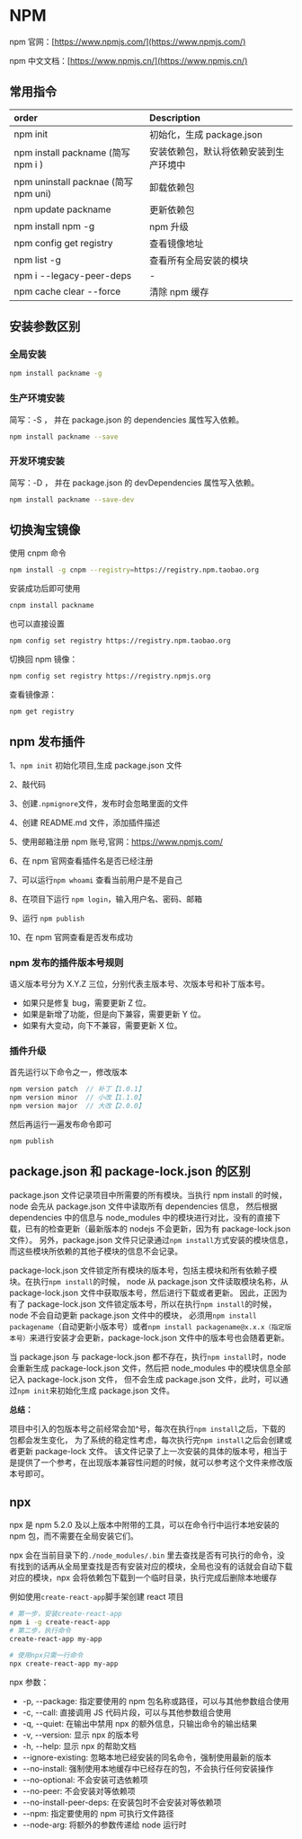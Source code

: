 # NPM

npm 官网：[https://www.npmjs.com/](https://www.npmjs.com/)

npm 中文文档：[https://www.npmjs.cn/](https://www.npmjs.cn/)

## 常用指令

| order                                | Description                            |
| :----------------------------------- | :------------------------------------- |
| npm init                             | 初始化，生成 package.json              |
| npm install packname (简写 npm i )   | 安装依赖包，默认将依赖安装到生产环境中 |
| npm uninstall packnae (简写 npm uni) | 卸载依赖包                             |
| npm update packname                  | 更新依赖包                             |
| npm install npm -g                   | npm 升级                               |
| npm config get registry              | 查看镜像地址                           |
| npm list -g                          | 查看所有全局安装的模块                 |
| npm i --legacy-peer-deps             | -                                      |
| npm cache clear --force              | 清除 npm 缓存                          |

## 安装参数区别

### 全局安装

```sh
npm install packname -g
```

### 生产环境安装

简写：-S ， 并在 package.json 的 dependencies 属性写入依赖。

```sh
npm install packname --save
```

### 开发环境安装

简写：-D ， 并在 package.json 的 devDependencies 属性写入依赖。

```sh
npm install packname --save-dev
```

## 切换淘宝镜像

使用 cnpm 命令

```sh
npm install -g cnpm --registry=https://registry.npm.taobao.org
```

安装成功后即可使用

```sh
cnpm install packname
```

也可以直接设置

```sh
npm config set registry https://registry.npm.taobao.org
```

切换回 npm 镜像：

```sh
npm config set registry https://registry.npmjs.org
```

查看镜像源：

```sh
npm get registry
```

## npm 发布插件

1、`npm init` 初始化项目,生成 package.json 文件

2、敲代码

3、创建`.npmignore`文件，发布时会忽略里面的文件

4、创建 README.md 文件，添加插件描述

5、使用邮箱注册 npm 账号,官网：<https://www.npmjs.com/>

6、在 npm 官网查看插件名是否已经注册

7、可以运行`npm whoami` 查看当前用户是不是自己

8、在项目下运行 `npm login`，输入用户名、密码、邮箱

9、运行 `npm publish`

10、在 npm 官网查看是否发布成功

### npm 发布的插件版本号规则

语义版本号分为 X.Y.Z 三位，分别代表主版本号、次版本号和补丁版本号。

- 如果只是修复 bug，需要更新 Z 位。
- 如果是新增了功能，但是向下兼容，需要更新 Y 位。
- 如果有大变动，向下不兼容，需要更新 X 位。

### 插件升级

首先运行以下命令之一，修改版本

```js
npm version patch  // 补丁【1.0.1】
npm version minor  // 小改【1.1.0】
npm version major  // 大改【2.0.0】
```

然后再运行一遍发布命令即可

```js
npm publish
```

## package.json 和 package-lock.json 的区别

package.json 文件记录项目中所需要的所有模块。当执行 npm install 的时候，node 会先从 package.json 文件中读取所有 dependencies 信息，
然后根据 dependencies 中的信息与 node_modules 中的模块进行对比，没有的直接下载，已有的检查更新（最新版本的 nodejs 不会更新，因为有 package-lock.json 文件）。
另外，package.json 文件只记录通过`npm install`方式安装的模块信息，而这些模块所依赖的其他子模块的信息不会记录。

package-lock.json 文件锁定所有模块的版本号，包括主模块和所有依赖子模块。在执行`npm install`的时候，
node 从 package.json 文件读取模块名称，从 package-lock.json 文件中获取版本号，然后进行下载或者更新。
因此，正因为有了 package-lock.json 文件锁定版本号，所以在执行`npm install`的时候，node 不会自动更新 package.json 文件中的模块，
必须用`npm install packagename`（自动更新小版本号）或者`npm install packagename@x.x.x（指定版本号）`来进行安装才会更新，package-lock.json 文件中的版本号也会随着更新。

当 package.json 与 package-lock.json 都不存在，执行`npm install`时，node 会重新生成 package-lock.json 文件，然后把 node_modules 中的模块信息全部记入 package-lock.json 文件，
但不会生成 package.json 文件，此时，可以通过`npm init`来初始化生成 package.json 文件。

**总结：**

项目中引入的包版本号之前经常会加^号，每次在执行`npm install`之后，下载的包都会发生变化，
为了系统的稳定性考虑，每次执行完`npm install`之后会创建或者更新 package-lock 文件。
该文件记录了上一次安装的具体的版本号，相当于是提供了一个参考，在出现版本兼容性问题的时候，就可以参考这个文件来修改版本号即可。

## npx

npx 是 npm 5.2.0 及以上版本中附带的工具，可以在命令行中运行本地安装的 npm 包，而不需要在全局安装它们。

npx 会在当前目录下的`./node_modules/.bin` 里去查找是否有可执行的命令，没有找到的话再从全局里查找是否有安装对应的模块，全局也没有的话就会自动下载对应的模块，npx 会将依赖包下载到一个临时目录，执行完成后删除本地缓存

例如使用`create-react-app`脚手架创建 react 项目

```sh
# 第一步，安装create-react-app
npm i -g create-react-app
# 第二步，执行命令
create-react-app my-app

# 使用npx只需一行命令
npx create-react-app my-app
```

npx 参数：

- -p, --package: 指定要使用的 npm 包名称或路径，可以与其他参数组合使用
- -c, --call: 直接调用 JS 代码片段，可以与其他参数组合使用
- -q, --quiet: 在输出中禁用 npx 的额外信息，只输出命令的输出结果
- -v, --version: 显示 npx 的版本号
- -h, --help: 显示 npx 的帮助文档
- --ignore-existing: 忽略本地已经安装的同名命令，强制使用最新的版本
- --no-install: 强制使用本地缓存中已经存在的包，不会执行任何安装操作
- --no-optional: 不会安装可选依赖项
- --no-peer: 不会安装对等依赖项
- --no-install-peer-deps: 在安装包时不会安装对等依赖项
- --npm: 指定要使用的 npm 可执行文件路径
- --node-arg: 将额外的参数传递给 node 运行时
